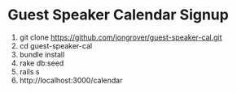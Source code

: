# Guest Speaker Calendar Signup

1. git clone https://github.com/jongrover/guest-speaker-cal.git
2. cd guest-speaker-cal
3. bundle install
4. rake db:seed
5. rails s
6. http://localhost:3000/calendar
